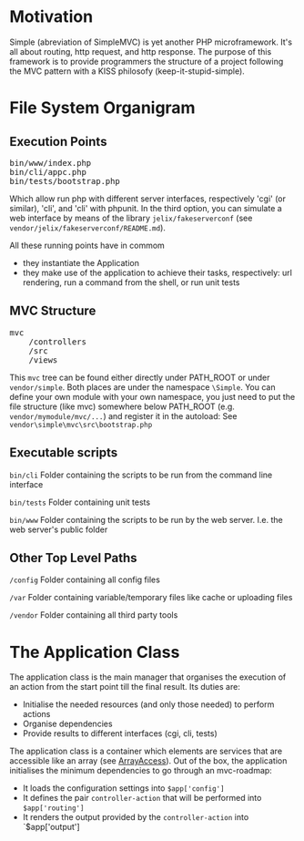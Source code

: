 
Motivation
==========

Simple (abreviation of SimpleMVC) is yet another PHP microframework. It's all
about routing, http request, and http response. The purpose of this framework
is to provide programmers the structure of a project following the MVC pattern
with a KISS philosofy (keep-it-stupid-simple).


File System Organigram
======================

Execution Points
----------------

<pre>
bin/www/index.php
bin/cli/appc.php
bin/tests/bootstrap.php
</pre>

Which allow run php with different server interfaces, respectively 'cgi' (or
similar), 'cli', and 'cli' with phpunit. In the third option, you can simulate
a web interface by means of the library `jelix/fakeserverconf` (see
`vendor/jelix/fakeserverconf/README.md`).

All these running points have in commom

- they instantiate the Application
- they make use of the application to achieve their tasks, respectively:
  url rendering, run a command from the shell, or run unit tests

MVC Structure
-------------

<pre>
mvc
    /controllers
    /src
    /views
</pre>

This `mvc` tree can be found either directly under PATH_ROOT or under
`vendor/simple`. Both places are under the namespace `\Simple`. You can
define your own module with your own namespace, you just need to put the 
file structure (like mvc) somewhere below PATH_ROOT (e.g.
`vendor/mymodule/mvc/...`) and register it in the autoload: See
`vendor\simple\mvc\src\bootstrap.php`
    
Executable scripts
------------------

`bin/cli` Folder containing the scripts to be run from the command line interface

`bin/tests` Folder containing unit tests

`bin/www` Folder containing the scripts to be run by the web server. I.e. the
web server's public folder

Other Top Level Paths
---------------------

`/config` Folder containing all config files

`/var` Folder containing variable/temporary files like cache or uploading files

`/vendor` Folder containing all third party tools


The Application Class
=====================

The application class is the main manager that organises the execution of an
action from the start point till the final result. Its duties are:

- Initialise the needed resources (and only those needed) to perform actions
- Organise dependencies
- Provide results to different interfaces (cgi, cli, tests)

The application class is a container which elements are services that are
accessible like an array (see
[ArrayAccess](http://php.net/manual/en/class.arrayaccess.php)). Out of the box,
the application initialises the minimum dependencies to go through an
mvc-roadmap:

- It loads the configuration settings into `$app['config']`
- It defines the pair `controller-action` that will be performed into `$app['routing']`
- It renders the output provided by the `controller-action` into `$app['output']

